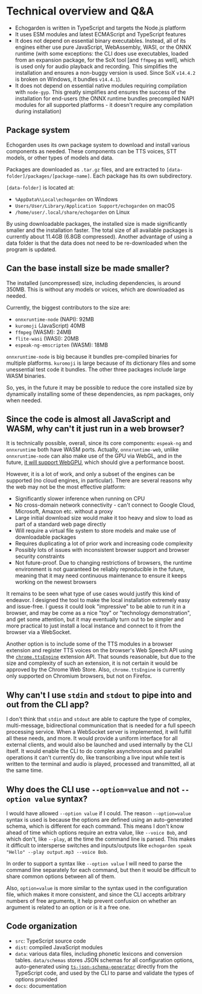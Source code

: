 # Technical overview and Q&A

* Echogarden is written in TypeScript and targets the Node.js platform
* It uses ESM modules and latest ECMAScript and TypeScript features
* It does not depend on essential binary executables. Instead, all of its engines either use pure JavaScript, WebAssembly, WASI, or the ONNX runtime (with some exceptions: the CLI does use executables, loaded from an expansion package, for the SoX tool [and `ffmpeg` as well], which is used only for audio playback and recording. This simplifies the installation and ensures a non-buggy version is used. Since SoX `v14.4.2` is broken on Windows, it bundles `v14.4.1`).
* It does not depend on essential native modules requiring compilation with `node-gyp`. This greatly simplifies and ensures the success of the installation for end-users (the ONNX runtime bundles precompiled NAPI modules for all supported platforms - it doesn't require any compilation during installation)

## Package system

Echogarden uses its own package system to download and install various components as needed. These components can be TTS voices, STT models, or other types of models and data.

Packages are downloaded as `.tar.gz` files, and are extracted to `[data-folder]/packages/[package-name]`. Each package has its own subdirectory.

`[data-folder]` is located at:
* `%AppData%\Local\echogarden` on Windows
* `Users/User/Library/Application Support/echogarden` on macOS
* `/home/user/.local/share/echogarden` on Linux

By using downloadable packages, the installed size is made significantly smaller and the installation faster. The total size of all available packages is currently about 11.4GB (6.8GB compressed). Another advantage of using a data folder is that the data does not need to be re-downloaded when the program is updated.

## Can the base install size be made smaller?

The installed (uncompressed) size, including dependencies, is around 350MB. This is without any models or voices, which are downloaded as needed.

Currently, the biggest contributors to the size are:

* `onnxruntime-node` (NAPI): 92MB
* `kuromoji` (JavaScript) 40MB
* `ffmpeg` (WASM): 24MB
* `flite-wasi` (WASI): 20MB
* `espeak-ng-emscripten` (WASM): 18MB

`onnxruntime-node` is big because it bundles pre-compiled binaries for multiple platforms. `kuromoji` is large because of its dictionary files and some unessential test code it bundles. The other three packages include large WASM binaries.

So, yes, in the future it may be possible to reduce the core installed size by dynamically installing some of these dependencies, as npm packages, only when needed.

## Since the code is almost all JavaScript and WASM, why can't it just run in a web browser?

It is technically possible, overall, since its core components: `espeak-ng` and `onnxruntime` both have WASM ports. Actually, `onnxruntime-web`, unlike `onnxruntime-node` can also make use of the GPU via WebGL, and in the future, [it will support WebGPU](https://github.com/microsoft/onnxruntime/issues/11695), which should give a performance boost.

However, it is a lot of work, and only a subset of the engines can be supported (no cloud engines, in particular). There are several reasons why the web may not be the most effective platform:

* Significantly slower inference when running on CPU
* No cross-domain network connectivity - can't connect to Google Cloud, Microsoft, Amazon etc. without a proxy
* Large initial download size would make it too heavy and slow to load as part of a standard web page directly
* Will require a virtual file system to store models and make use of downloadable packages
* Requires duplicating a lot of prior work and increasing code complexity
* Possibly lots of issues with inconsistent browser support and browser security constraints
* Not future-proof. Due to changing restrictions of browsers, the runtime environment is not guaranteed be reliably reproducible in the future, meaning that it may need continuous maintenance to ensure it keeps working on the newest browsers

It remains to be seen what type of use cases would justify this kind of endeavor. I designed the tool to make the local installation extremely easy and issue-free. I guess it could look "impressive" to be able to run it in a browser, and may be come as a nice "toy" or "technology demonstration", and get some attention, but it may eventually turn out to be simpler and more practical to just install a local instance and connect to it from the browser via a WebSocket.

Another option is to include some of the TTS modules in a browser extension and register TTS voices on the browser's Web Speech API using the [`chrome.ttsEngine`](https://developer.chrome.com/docs/extensions/reference/ttsEngine/) extension API. That sounds reasonable, but due to the size and complexity of such an extension, it is not certain it would be approved by the Chrome Web Store. Also, `chrome.ttsEngine` is currently only supported on Chromium browsers, but not on Firefox.

## Why can't I use `stdin` and `stdout` to pipe into and out from the CLI app?

I don't think that `stdin` and `stdout` are able to capture the type of complex, multi-message, bidirectional communication that is needed for a full speech processing service. When a WebSocket server is implemented, it will fulfill all these needs, and more. It would provide a uniform interface for all external clients, and would also be launched and used internally by the CLI itself. It would enable the CLI to do complex asynchronous and parallel operations it can't currently do, like transcribing a live input while text is written to the terminal and audio is played, processed and transmitted, all at the same time.

## Why does the CLI use `--option=value` and not `--option value` syntax?

I would have allowed `--option value` if I could. The reason `--option=value` syntax is used is because the options are defined using an auto-generated schema, which is different for each command. This means I don't know ahead of time which options require an extra value, like `--voice Bob`, and which don't, like `--play`, at the time the command line is parsed. This makes it difficult to intersperse switches and inputs/outputs like `echogarden speak "Hello" --play output.mp3 --voice Bob`.

In order to support a syntax like `--option value` I will need to parse the command line separately for each command, but then it would be difficult to share common options between all of them.

Also, `option=value` is more similar to the syntax used in the configuration file, which makes it more consistent, and since the CLI accepts arbitrary numbers of free arguments, it help prevent confusion on whether an argument is related to an option or is it a free one.

## Code organization

* `src`: TypeScript source code
* `dist`: compiled JavaScript modules
* `data`: various data files, including phonetic lexicons and conversion tables. `data/schemas` stores JSON schemas for all configuration options, auto-generated using [`ts-json-schema-generator`](https://github.com/vega/ts-json-schema-generator) directly from the TypeScript code, and used by the CLI to parse and validate the types of options provided
* `docs`: documentation
